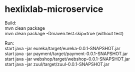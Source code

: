 # hexlixlab-microservice

Build:<br>
mvn clean package<br>
mvn clean package -Dmaven.test.skip=true (without test)<br>

Run:<br>
start java -jar eureka/target/eureka-0.0.1-SNAPSHOT.jar<br>
start java -jar payment/target/payment-0.0.1-SNAPSHOT.jar<br>
start java -jar webshop/target/webshop-0.0.1-SNAPSHOT.jar<br>
start java -jar zuul/target/zuul-0.0.1-SNAPSHOT.jar<br>
